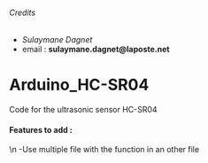###### Credits
+ _Sulaymane Dagnet_
+ email : __sulaymane.dagnet@laposte.net__

# Arduino_HC-SR04
Code for the ultrasonic sensor HC-SR04

#### Features to add :
  \n -Use multiple file with the function in an other file
